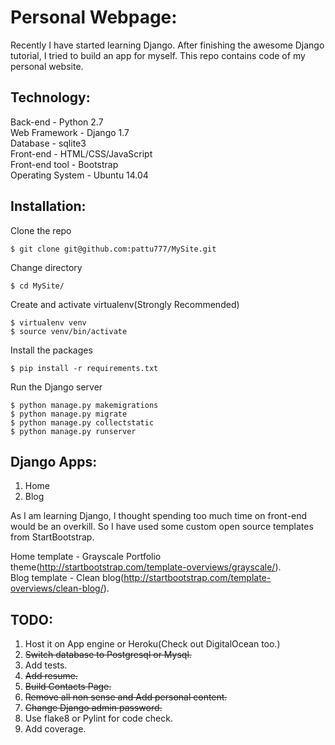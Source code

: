 Personal Webpage:
=================
Recently I have started learning Django. After finishing the awesome Django tutorial, I tried to build an app for myself. This repo contains code of my personal website.

Technology:
-----------
Back-end - Python 2.7  
Web Framework - Django 1.7  
Database - sqlite3  
Front-end - HTML/CSS/JavaScript  
Front-end tool - Bootstrap  
Operating System - Ubuntu 14.04  

Installation:
-------------
Clone the repo  

```
$ git clone git@github.com:pattu777/MySite.git
```

Change directory  

```
$ cd MySite/
```

Create and activate virtualenv(Strongly Recommended)  

```
$ virtualenv venv
$ source venv/bin/activate
```

Install the packages  

```
$ pip install -r requirements.txt
```

Run the Django server  

```
$ python manage.py makemigrations
$ python manage.py migrate
$ python manage.py collectstatic
$ python manage.py runserver
```


Django Apps:
------------
1. Home  
2. Blog  

As I am learning Django, I thought spending too much time on front-end would be an overkill. So I have used some custom open source templates from StartBootstrap.

Home template - Grayscale Portfolio theme(http://startbootstrap.com/template-overviews/grayscale/).  
Blog template - Clean blog(http://startbootstrap.com/template-overviews/clean-blog/).  

TODO:
-----
1. Host it on App engine or Heroku(Check out DigitalOcean too.)
2. ~~Switch database to Postgresql or Mysql.~~
3. Add tests.
4. ~~Add resume.~~
5. ~~Build Contacts Page.~~
6. ~~Remove all non sense and Add personal content.~~
7. ~~Change Django admin password.~~
8. Use flake8 or Pylint for code check.
9. Add coverage.  
